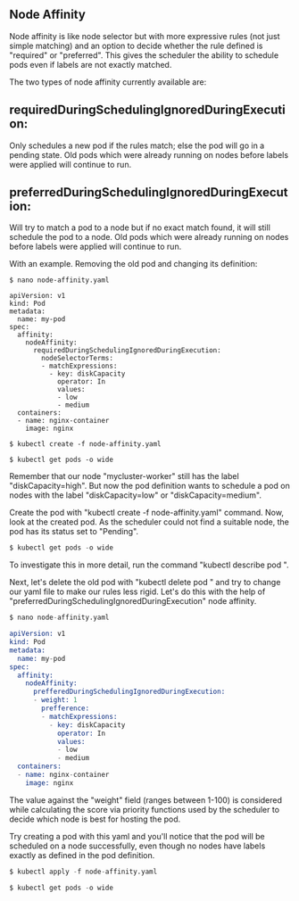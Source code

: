 ## Node Affinity
Node affinity is like node selector but with more expressive rules (not just simple matching) and 
an option to decide whether the rule defined is "required" or "preferred". 
This gives the scheduler the ability to schedule pods even if labels are not exactly matched.

The two types of node affinity currently available are:

## requiredDuringSchedulingIgnoredDuringExecution: 
Only schedules a new pod if the rules match; else the pod will go in a pending state. 
Old pods which were already running on nodes before labels were applied will continue to run.

## preferredDuringSchedulingIgnoredDuringExecution: 
Will try to match a pod to a node but if no exact match found, it will still schedule the pod to a node. 
Old pods which were already running on nodes before labels were applied will continue to run.

With an example. Removing the old pod and changing its definition:

``` shell
$ nano node-affinity.yaml

apiVersion: v1
kind: Pod
metadata:
  name: my-pod
spec:
  affinity:
    nodeAffinity:
      requiredDuringSchedulingIgnoredDuringExecution:
        nodeSelectorTerms:
        - matchExpressions:
          - key: diskCapacity
            operator: In
            values:
            - low
            - medium
  containers:
  - name: nginx-container
    image: nginx

$ kubectl create -f node-affinity.yaml

$ kubectl get pods -o wide
```

Remember that our node "mycluster-worker" still has the label "diskCapacity=high". 
But now the pod definition wants to schedule a pod on nodes with the label "diskCapacity=low" or "diskCapacity=medium".

Create the pod with "kubectl create -f node-affinity.yaml" command. 
Now, look at the created pod. As the scheduler could not find a suitable node, the pod has its status set to "Pending".

``` s
$ kubectl get pods -o wide
```

To investigate this in more detail, run the command "kubectl describe pod <yourPodName>".

Next, let's delete the old pod with "kubectl delete pod <yourPodName>" and try to change our yaml file to make our rules less rigid. 
Let's do this with the help of "preferredDuringSchedulingIgnoredDuringExecution" node affinity.

``` s
$ nano node-affinity.yaml

apiVersion: v1
kind: Pod
metadata:
  name: my-pod
spec:
  affinity:
    nodeAffinity:
      prefferedDuringSchedulingIgnoredDuringExecution:
      - weight: 1
        prefference:
        - matchExpressions:
          - key: diskCapacity
            operator: In
            values:
            - low
            - medium
  containers:
  - name: nginx-container
    image: nginx
```

The value against the "weight" field (ranges between 1-100) is considered while calculating the score 
via priority functions used by the scheduler to decide which node is best for hosting the pod.

Try creating a pod with this yaml and you'll notice that the pod will be scheduled on a node successfully, 
even though no nodes have labels exactly as defined in the pod definition.

``` s
$ kubectl apply -f node-affinity.yaml

$ kubectl get pods -o wide
```
